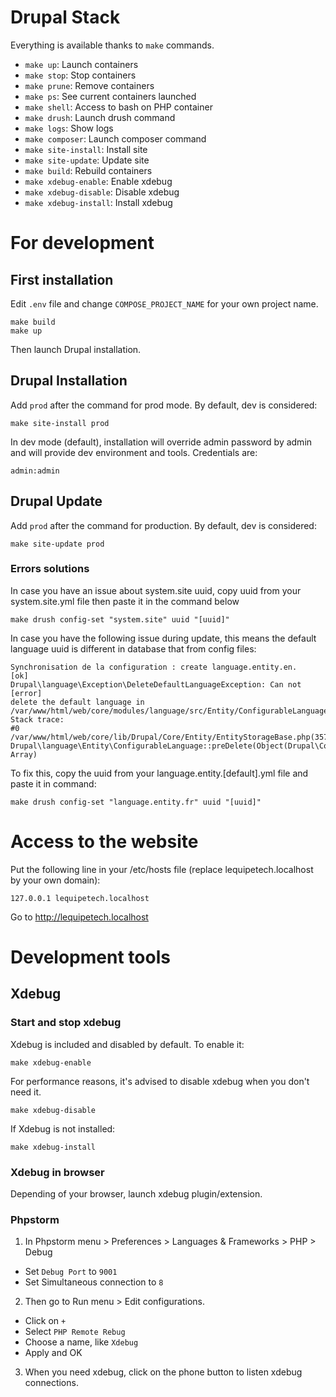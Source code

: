 Drupal Stack
============

Everything is available thanks to `make` commands.

* `make up`: Launch containers
* `make stop`: Stop containers
* `make prune`: Remove containers
* `make ps`: See current containers launched
* `make shell`: Access to bash on PHP container
* `make drush`: Launch drush command
* `make logs`: Show logs
* `make composer`: Launch composer command
* `make site-install`: Install site
* `make site-update`: Update site
* `make build`: Rebuild containers
* `make xdebug-enable`: Enable xdebug
* `make xdebug-disable`: Disable xdebug
* `make xdebug-install`: Install xdebug

# For development

## First installation

Edit `.env` file and change `COMPOSE_PROJECT_NAME` for your own project name.

```
make build
make up
```

Then launch Drupal installation.

## Drupal Installation

Add ```prod``` after the command for prod mode. By default, dev is considered:
```
make site-install prod
```
In dev mode (default), installation will override admin password by admin and will provide dev environment and tools. Credentials are:
```
admin:admin
```

## Drupal Update

Add ```prod``` after the command for production. By default, dev is considered:
```
make site-update prod
```

### Errors solutions

In case you have an issue about system.site uuid, copy uuid from your
system.site.yml file then paste it in the command below

```
make drush config-set "system.site" uuid "[uuid]"
```

In case you have the following issue during update, this means the default
language uuid is different in database that from config files:

```
Synchronisation de la configuration : create language.entity.en.     [ok]
Drupal\language\Exception\DeleteDefaultLanguageException: Can not    [error]
delete the default language in
/var/www/html/web/core/modules/language/src/Entity/ConfigurableLanguage.php:155
Stack trace:
#0
/var/www/html/web/core/lib/Drupal/Core/Entity/EntityStorageBase.php(357):
Drupal\language\Entity\ConfigurableLanguage::preDelete(Object(Drupal\Core\Config\Entity\ConfigEntityStorage),
Array)
```

To fix this, copy the uuid from your language.entity.[default].yml file and
paste it in command:

```
make drush config-set "language.entity.fr" uuid "[uuid]"
```

# Access to the website

Put the following line in your /etc/hosts file (replace lequipetech.localhost by your own domain):

```
127.0.0.1 lequipetech.localhost
```

Go to http://lequipetech.localhost

# Development tools
## Xdebug
### Start and stop xdebug

Xdebug is included and disabled by default. To enable it:

```make xdebug-enable```

For performance reasons, it's advised to disable xdebug when you don't need it.

```make xdebug-disable```

If Xdebug is not installed:

```make xdebug-install```

### Xdebug in browser

Depending of your browser, launch xdebug plugin/extension.

### Phpstorm

1. In Phpstorm menu > Preferences > Languages & Frameworks > PHP > Debug
  * Set `Debug Port` to `9001`
  * Set Simultaneous connection to `8`
2. Then go to Run menu > Edit configurations.
  * Click on `+`
  * Select `PHP Remote Rebug`
  * Choose a name, like `Xdebug`
  * Apply and OK
3. When you need xdebug, click on the phone button to listen xdebug connections.
